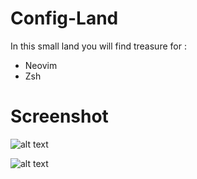 # Config-Land
In this small land you will find treasure for :

- Neovim
- Zsh

# Screenshot

![alt text](https://i.imgur.com/LY1QplR.png)

![alt text](https://i.imgur.com/8ew4o7O.png)

